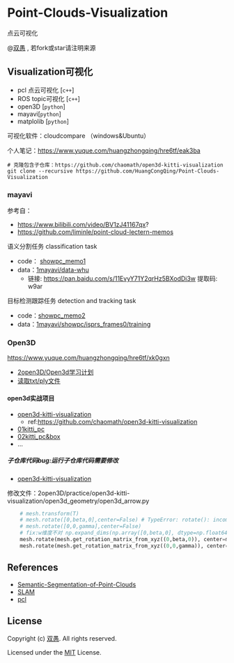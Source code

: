 <!--
 * @Description: 
 * @Author: HCQ
 * @Company(School): UCAS
 * @Email: 1756260160@qq.com
 * @Date: 2020-11-16 11:21:14
 * @LastEditTime: 2022-05-06 12:32:05
 * @FilePath: /Point-Clouds-Visualization/README.md
-->

# Point-Clouds-Visualization

点云可视化

@[双愚](https://github.com/HuangCongQing) , 若fork或star请注明来源

## Visualization可视化

- pcl 点云可视化 [`c++`]
- ROS topic可视化  [`c++`]
- open3D [`python`]
- mayavi[`python`]
- matplolib [`python`]

可视化软件：cloudcompare （windows&Ubuntu）

个人笔记：https://www.yuque.com/huangzhongqing/hre6tf/eak3ba

```
# 克隆包含子仓库：https://github.com/chaomath/open3d-kitti-visualization
git clone --recursive https://github.com/HuangCongQing/Point-Clouds-Visualization
```


### mayavi

参考自：

* https://www.bilibili.com/video/BV1zJ41167qx?
* https://github.com/liminle/point-cloud-lectern-memos

语义分割任务 classification task

* code： [showpc_memo1](1mayavi/visualizer/showpc_memo1.py)
* data：[1mayavi/data-whu](1mayavi/data-whu)
  * 链接: https://pan.baidu.com/s/11EvyY71Y2qrHz5BXodDi3w 提取码: w9ar

目标检测跟踪任务  detection and tracking task

* code：[showpc_memo2](1mayavi/visualizer/showpc_memo2.py)
* data：[1mayavi/showpc/isprs_frames0/training](1mayavi/showpc/isprs_frames0/training)

### Open3D

https://www.yuque.com/huangzhongqing/hre6tf/xk0gxn

* [2open3D/Open3d学习计划](2open3D/Open3d学习计划)
* [读取txt/ply文件](2open3D)

#### open3d实战项目
* [open3d-kitti-visualization](2open3D/practice/open3d-kitti-visualization)
  * ref:https://github.com/chaomath/open3d-kitti-visualization
* [01kitti_pc](2open3D/practice/01kitti_pc)
* [02kitti_pc&box](2open3D/practice/02kitti_pc&box)
* ...

##### 子仓库代码bug:运行子仓库代码需要修改
* [open3d-kitti-visualization](2open3D/practice/open3d-kitti-visualization)

修改文件：2open3D/practice/open3d-kitti-visualization/open3d_geometry/open3d_arrow.py

```python
	# mesh.transform(T)
	# mesh.rotate([0,beta,0],center=False) # TypeError: rotate(): incompatible function arguments. The following argument types are supported:
	# mesh.rotate([0,0,gamma],center=False)
	# fix:w维度不对 np.expand_dims(np.array([0,beta,0], dtype=np.float64),1).shape
	mesh.rotate(mesh.get_rotation_matrix_from_xyz((0,beta,0)), center=mesh.get_center())
	mesh.rotate(mesh.get_rotation_matrix_from_xyz((0,0,gamma)), center=mesh.get_center())

```

## References

* [Semantic-Segmentation-of-Point-Clouds](https://github.com/HuangCongQing/Semantic-Segmentation-of-Point-Clouds)
* [SLAM](https://github.com/HuangCongQing/SLAM)
* [pcl](https://github.com/HuangCongQing/pcl-learning)

## License

Copyright (c) [双愚](https://github.com/HuangCongQing/). All rights reserved.

Licensed under the [MIT](./LICENSE) License.
